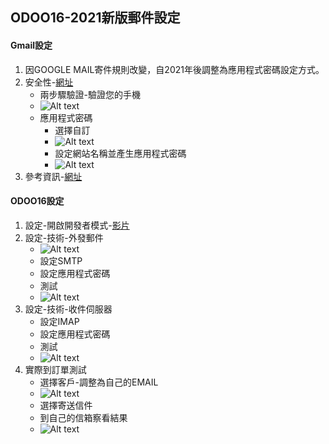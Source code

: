 ## ODOO16-2021新版郵件設定
#### Gmail設定
1. 因GOOGLE MAIL寄件規則改變，自2021年後調整為應用程式密碼設定方式。
2. 安全性-[網址](https://myaccount.google.com/security)
   + 兩步驟驗證-驗證您的手機
   + ![Alt text](https://github.com/ksharry/odoo-repository/blob/main/pic/1401.png?raw=true)
   + 應用程式密碼
     + 選擇自訂
     + ![Alt text](https://github.com/ksharry/odoo-repository/blob/main/pic/1402.png?raw=true)
     + 設定網站名稱並產生應用程式密碼
     + ![Alt text](https://github.com/ksharry/odoo-repository/blob/main/pic/1403.png?raw=true)
3. 參考資訊-[網址](https://www.webdesigntooler.com/google-smtp-send-mail)

#### ODOO16設定
1. 設定-開啟開發者模式-[影片](https://www.youtube.com/watch?v=36DqUK2bAEo&t=341s)
2. 設定-技術-外發郵件
   + ![Alt text](https://github.com/ksharry/odoo-repository/blob/main/pic/1404.png?raw=true)
   + 設定SMTP
   + 設定應用程式密碼
   + 測試
   + ![Alt text](https://github.com/ksharry/odoo-repository/blob/main/pic/1405.png?raw=true)
3. 設定-技術-收件伺服器
   + 設定IMAP
   + 設定應用程式密碼
   + 測試
   + ![Alt text](https://github.com/ksharry/odoo-repository/blob/main/pic/1406.png?raw=true)
4. 實際到訂單測試
   + 選擇客戶-調整為自己的EMAIL
   + ![Alt text](https://github.com/ksharry/odoo-repository/blob/main/pic/1407.png?raw=true)
   + 選擇寄送信件
   + 到自己的信箱察看結果
   + ![Alt text](https://github.com/ksharry/odoo-repository/blob/main/pic/1408.png?raw=true)


